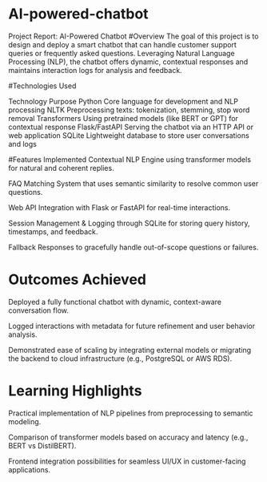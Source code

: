 # AI-powered-chatbot
Project Report: AI-Powered Chatbot
#Overview
The goal of this project is to design and deploy a smart chatbot that can handle customer support queries or frequently asked questions. Leveraging Natural Language Processing (NLP), the chatbot offers dynamic, contextual responses and maintains interaction logs for analysis and feedback.

#Technologies Used

Technology	Purpose
Python	Core language for development and NLP processing
NLTK	Preprocessing texts: tokenization, stemming, stop word removal
Transformers	Using pretrained models (like BERT or GPT) for contextual response
Flask/FastAPI	Serving the chatbot via an HTTP API or web application
SQLite	Lightweight database to store user conversations and logs

#Features Implemented
Contextual NLP Engine using transformer models for natural and coherent replies.

FAQ Matching System that uses semantic similarity to resolve common user questions.

Web API Integration with Flask or FastAPI for real-time interactions.

Session Management & Logging through SQLite for storing query history, timestamps, and feedback.

Fallback Responses to gracefully handle out-of-scope questions or failures.

# Outcomes Achieved
Deployed a fully functional chatbot with dynamic, context-aware conversation flow.

Logged interactions with metadata for future refinement and user behavior analysis.

Demonstrated ease of scaling by integrating external models or migrating the backend to cloud infrastructure (e.g., PostgreSQL or AWS RDS).

# Learning Highlights
Practical implementation of NLP pipelines from preprocessing to semantic modeling.

Comparison of transformer models based on accuracy and latency (e.g., BERT vs DistilBERT).

Frontend integration possibilities for seamless UI/UX in customer-facing applications.

